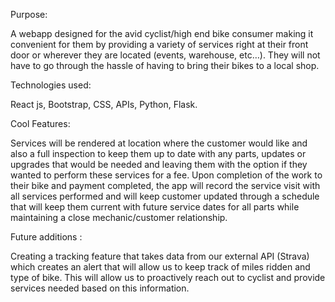 Purpose:

A webapp designed for the avid cyclist/high end bike consumer making it convenient for them by providing a variety of services right at their front door or wherever they are located (events, warehouse, etc…).  They will not have to go through the hassle of having to bring their bikes to a local shop. 

Technologies used:

React js, Bootstrap, CSS, APIs, Python, Flask.

Cool Features:

Services will be rendered at location where the customer would like and also a full inspection to keep them up to date with any parts, updates or upgrades that would be needed and leaving them with the option if they wanted to perform these services for a fee.  Upon completion of the work to their bike and payment completed, the app will record the service visit with all services performed and will keep customer updated through a schedule that will keep them current with future service dates for all parts while maintaining a close mechanic/customer relationship.

Future additions :

Creating a tracking feature that takes data from our external API (Strava) which creates an alert that will allow us to keep track of miles ridden and type of bike.  This will allow us to proactively reach out to cyclist and provide services needed based on this information.
